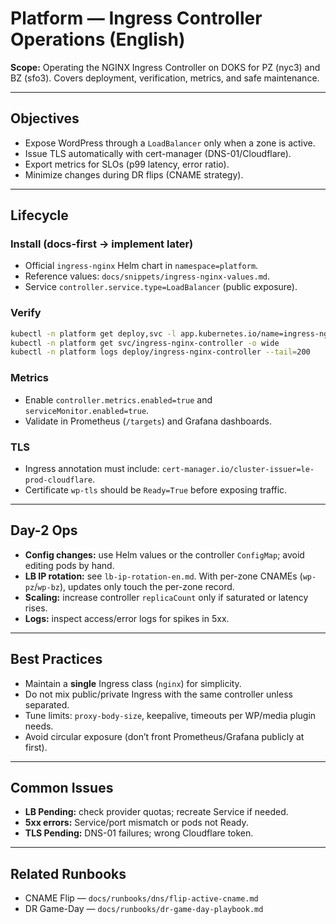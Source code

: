 # Platform — Ingress Controller Operations (English)

**Scope:** Operating the NGINX Ingress Controller on DOKS for PZ (nyc3) and BZ (sfo3). Covers deployment, verification, metrics, and safe maintenance.

---

## Objectives
- Expose WordPress through a `LoadBalancer` only when a zone is active.
- Issue TLS automatically with cert-manager (DNS-01/Cloudflare).
- Export metrics for SLOs (p99 latency, error ratio).
- Minimize changes during DR flips (CNAME strategy).

---

## Lifecycle

### Install (docs-first → implement later)
- Official `ingress-nginx` Helm chart in `namespace=platform`.
- Reference values: `docs/snippets/ingress-nginx-values.md`.
- Service `controller.service.type=LoadBalancer` (public exposure).

### Verify
```bash
kubectl -n platform get deploy,svc -l app.kubernetes.io/name=ingress-nginx
kubectl -n platform get svc/ingress-nginx-controller -o wide
kubectl -n platform logs deploy/ingress-nginx-controller --tail=200
```

### Metrics
- Enable `controller.metrics.enabled=true` and `serviceMonitor.enabled=true`.
- Validate in Prometheus (`/targets`) and Grafana dashboards.

### TLS
- Ingress annotation must include: `cert-manager.io/cluster-issuer=le-prod-cloudflare`.
- Certificate `wp-tls` should be `Ready=True` before exposing traffic.

---

## Day-2 Ops
- **Config changes:** use Helm values or the controller `ConfigMap`; avoid editing pods by hand.
- **LB IP rotation:** see `lb-ip-rotation-en.md`. With per-zone CNAMEs (`wp-pz`/`wp-bz`), updates only touch the per-zone record.
- **Scaling:** increase controller `replicaCount` only if saturated or latency rises.
- **Logs:** inspect access/error logs for spikes in 5xx.

---

## Best Practices
- Maintain a **single** Ingress class (`nginx`) for simplicity.
- Do not mix public/private Ingress with the same controller unless separated.
- Tune limits: `proxy-body-size`, keepalive, timeouts per WP/media plugin needs.
- Avoid circular exposure (don’t front Prometheus/Grafana publicly at first).

---

## Common Issues
- **LB Pending:** check provider quotas; recreate Service if needed.
- **5xx errors:** Service/port mismatch or pods not Ready.
- **TLS Pending:** DNS-01 failures; wrong Cloudflare token.

---

## Related Runbooks
- CNAME Flip — `docs/runbooks/dns/flip-active-cname.md`
- DR Game-Day — `docs/runbooks/dr-game-day-playbook.md`
